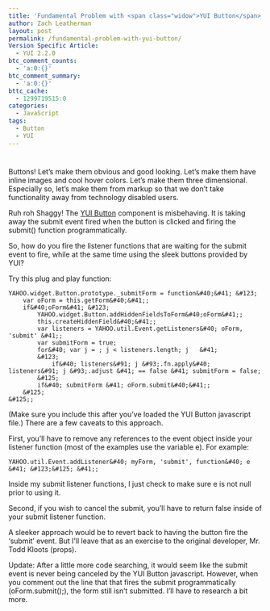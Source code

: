 ```yaml
---
title: 'Fundamental Problem with <span class="widow">YUI Button</span>'
author: Zach Leatherman
layout: post
permalink: /fundamental-problem-with-yui-button/
Version Specific Article:
  - YUI 2.2.0
btc_comment_counts:
  - 'a:0:{}'
btc_comment_summary:
  - 'a:0:{}'
bttc_cache:
  - 1299719515:0
categories:
  - JavaScript
tags:
  - Button
  - YUI
---
```

# 

Buttons! Let’s make them obvious and good looking. Let’s make them have inline images and cool hover colors. Let’s make them three dimensional. Especially so, let’s make them from markup so that we don’t take functionality away from technology disabled users.

Ruh roh Shaggy! The [YUI Button][1] component is misbehaving. It is taking away the submit event fired when the button is clicked and firing the submit() function programmatically.

 [1]: http://yuiblog.com/blog/2007/02/20/yui-220-released/

So, how do you fire the listener functions that are waiting for the submit event to fire, while at the same time using the sleek buttons provided by YUI?

Try this plug and play function:

    YAHOO.widget.Button.prototype._submitForm = function&#40;&#41; &#123;
        var oForm = this.getForm&#40;&#41;;
        if&#40;oForm&#41; &#123;
            YAHOO.widget.Button.addHiddenFieldsToForm&#40;oForm&#41;;
            this.createHiddenField&#40;&#41;;
    		var listeners = YAHOO.util.Event.getListeners&#40; oForm, 'submit' &#41;;
    		var submitForm = true;
    		for&#40; var j = ; j < listeners.length; j   &#41;
    		&#123;
    			if&#40; listeners&#91; j &#93;.fn.apply&#40; listeners&#91; j &#93;.adjust &#41; == false &#41; submitForm = false;
    		&#125;
            if&#40; submitForm &#41; oForm.submit&#40;&#41;;
        &#125;
    &#125;;

(Make sure you include this after you’ve loaded the YUI Button javascript file.) There are a few caveats to this approach.

First, you’ll have to remove any references to the event object inside your listener function (most of the examples use the variable e). For example:

    YAHOO.util.Event.addListener&#40; myForm, 'submit', function&#40; e &#41; &#123;&#125; &#41;;

Inside my submit listener functions, I just check to make sure e is not null prior to using it.

Second, if you wish to cancel the submit, you’ll have to return false inside of your submit listener function.

A sleeker approach would be to revert back to having the button fire the ‘submit’ event. But I’ll leave that as an exercise to the original developer, Mr. Todd Kloots (props).

Update: After a little more code searching, it would seem like the submit event is never being canceled by the YUI Button javascript. However, when you comment out the line that that fires the submit programmatically (oForm.submit();), the form still isn’t submitted. I’ll have to research a bit more.